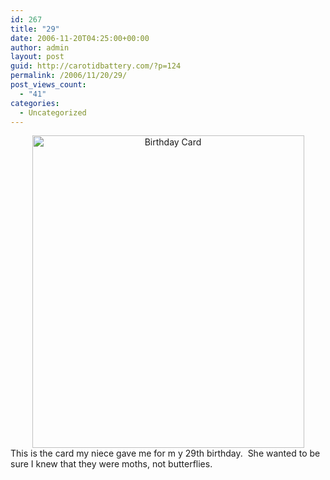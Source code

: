 ```yaml
---
id: 267
title: "29"
date: 2006-11-20T04:25:00+00:00
author: admin
layout: post
guid: http://carotidbattery.com/?p=124
permalink: /2006/11/20/29/
post_views_count:
  - "41"
categories:
  - Uncategorized
---
```

 <div align="center"><a href="http://www.flickr.com/photos/carotidbattery/301397717/" title="Photo Sharing"><img src="http://static.flickr.com/117/301397717_16b80cd1aa.jpg" alt="Birthday Card" height="500" width="435" /></a><br /> <div align="left">This is the card my niece gave me for m y 29th birthday.  She wanted to be sure I knew that they were moths, not butterflies.</div> </div>